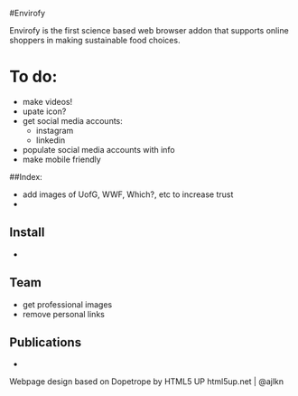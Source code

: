 #Envirofy

Envirofy is the first science based web browser addon that supports online shoppers in making sustainable food choices. 

# To do:
- make videos! 
- upate icon?
- get social media accounts:
	- instagram
	- linkedin 
- populate social media accounts with info
- make mobile friendly

##Index:
- add images of UofG, WWF, Which?, etc to increase trust
- 

## Install
-

## Team
- get professional images
- remove personal links

## Publications
- 

Webpage design based on Dopetrope by HTML5 UP
html5up.net | @ajlkn
